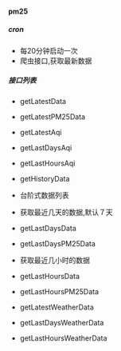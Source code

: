 #### pm25

##### cron
- 每20分钟启动一次
- 爬虫接口,获取最新数据

##### 接口列表
- getLatestData
- getLatestPM25Data
- getLatestAqi
- getLastDaysAqi 
- getLastHoursAqi 
- getHistoryData 

- 台阶式数据列表

- 获取最近几天的数据,默认７天
- getLastDaysData 
- getLastDaysPM25Data 

- 获取最近几小时的数据
- getLastHoursData
- getLastHoursPM25Data 

- getLatestWeatherData
- getLastDaysWeatherData
- getLastHoursWeatherData
